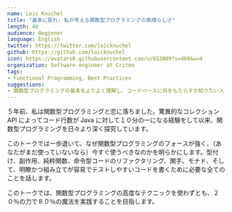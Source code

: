 ```yaml
---
name: Loic Knuchel
title: "基本に戻れ: 私が考える関数型プログラミングの素晴らしさ"
length: 40
audience: Beginner
language: English
twitter: https://twitter.com/loicknuchel
github: https://github.com/loicknuchel
icon: https://avatars0.githubusercontent.com/u/653009?s=460&v=4
organization: Software engineer at Criteo
tags:
- Functional Programming, Best Practices
suggestions:
- 関数型プログラミングの基本をよりよく理解し、コードベースに何をもたらすか知りたい人
---
```

５年前、私は関数型プログラミングと恋に落ちました。驚異的なコレクション API によってコード行数が Java に対して１０分の一になる経験をして以来、関数型プログラミングを日々より深く探究しています。

このトークでは一歩退いて、なぜ関数型プログラミングのフォースが強く、（あなたがまだ使っていないなら）今すぐ使うべきなのかを明らかにします。型付け、副作用、純粋関数、命令型コードのリファクタリング、関手、モナド、そして、明瞭かつ組み立てが容易でテストしやすいコードを書くために必要な全てのことを話します。

このトークでは、関数型プログラミングの高度なテクニックを使わずとも、２０％の力で８０％の魔法を実践することを目指します。
